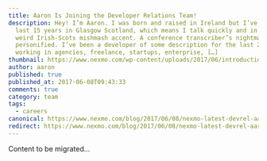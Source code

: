```yaml
---
title: Aaron Is Joining the Developer Relations Team!
description: Hey! I’m Aaron. I was born and raised in Ireland but I’ve spent the
  last 15 years in Glasgow Scotland, which means I talk quickly and in some
  weird Irish-Scots mishmash accent. A conference transcriber’s nightmare
  personified. I’ve been a developer of some description for the last 20 years;
  working in agencies, freelance, startups, enterprise, […]
thumbnail: https://www.nexmo.com/wp-content/uploads/2017/06/introduction-header.jpg
author: aaron
published: true
published_at: 2017-06-08T09:43:33
comments: true
category: team
tags:
  - careers
canonical: https://www.nexmo.com/blog/2017/06/08/nexmo-latest-devrel-aaron-bassett-dr
redirect: https://www.nexmo.com/blog/2017/06/08/nexmo-latest-devrel-aaron-bassett-dr
---
```

Content to be migrated...

